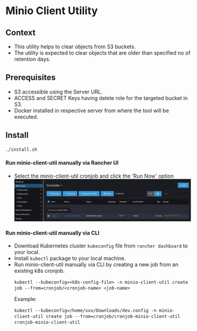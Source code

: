 # Minio Client Utility

## Context
* This utility helps to clear objects from S3 buckets.
* The utility is expected to clear objects that are older than specified no of retention days.

## Prerequisites
* S3 accessible using the Server URL.
* ACCESS and SECRET Keys having delete role for the targeted bucket in S3.
* Docker installed in respective server from where the tool will be executed.

## Install
```sh
./install.sh
```
#### Run minio-client-util manually via Rancher UI
* Select the minio-client-util cronjob and click the 'Run Now' option
![mc-1.png](images/mc-1.png)

#### Run minio-client-util manually via CLI
* Download Kubernetes cluster `kubeconfig` file from `rancher dashboard` to your local.
* Install `kubectl` package to your local machine.
* Run minio-client-util manually via CLI by creating a new job from an existing k8s cronjob.
  ```
  kubectl --kubeconfig=<k8s-config-file> -n minio-client-util create job --from=cronjob/<cronjob-name> <job-name>
  ```
  Example:
  ```
  kubectl --kubeconfig=/home/xxx/Downloads/dev.config -n minio-client-util create job --from=cronjob/cronjob-minio-client-util cronjob-minio-client-util
  ```
